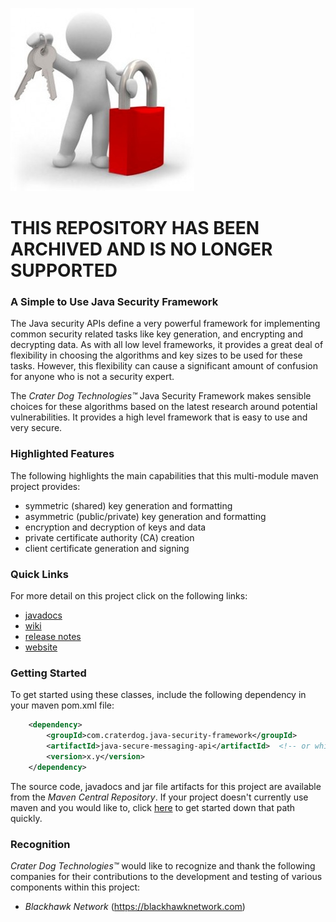 ![Java Security Framework](https://github.com/craterdog/java-security-framework/blob/master/docs/images/Security.jpg)

# THIS REPOSITORY HAS BEEN ARCHIVED AND IS NO LONGER SUPPORTED

### A Simple to Use Java Security Framework
The Java security APIs define a very powerful framework for implementing common security related tasks
like key generation, and encrypting and decrypting data. As with all low level frameworks, it provides
a great deal of flexibility in choosing the algorithms and key sizes to be used for these tasks. However,
this flexibility can cause a significant amount of confusion for anyone who is not a security expert.

The _Crater Dog Technologies™_ Java Security Framework makes sensible choices for these algorithms based
on the latest research around potential vulnerabilities. It provides a high level framework that is easy
to use and very secure.

### Highlighted Features
The following highlights the main capabilities that this multi-module maven project provides:

 * symmetric (shared) key generation and formatting
 * asymmetric (public/private) key generation and formatting
 * encryption and decryption of keys and data
 * private certificate authority (CA) creation
 * client certificate generation and signing

### Quick Links
For more detail on this project click on the following links:

 * [javadocs](https://craterdog.github.io/java-security-framework/latest/index.html)
 * [wiki](https://github.com/craterdog/java-security-framework/wiki)
 * [release notes](https://github.com/craterdog/java-security-framework/wiki/releases)
 * [website](https://craterdog.com)

### Getting Started
To get started using these classes, include the following dependency in your maven pom.xml file:

```xml
    <dependency>
        <groupId>com.craterdog.java-security-framework</groupId>
        <artifactId>java-secure-messaging-api</artifactId>  <!-- or whichever submodule you need -->
        <version>x.y</version>
    </dependency>
```

The source code, javadocs and jar file artifacts for this project are available from the
*Maven Central Repository*. If your project doesn't currently use maven and you would like to,
click [here](https://github.com/craterdog/maven-parent-poms) to get started down that path quickly.

### Recognition
_Crater Dog Technologies™_ would like to recognize and thank the following
companies for their contributions to the development and testing of various
components within this project:

 * _Blackhawk Network_ (https://blackhawknetwork.com)

